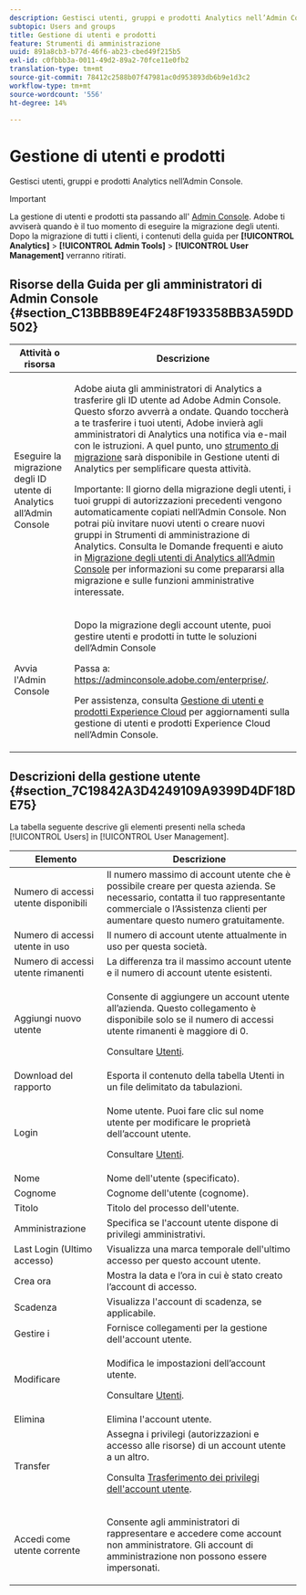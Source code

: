 ```yaml
---
description: Gestisci utenti, gruppi e prodotti Analytics nell’Admin Console.
subtopic: Users and groups
title: Gestione di utenti e prodotti
feature: Strumenti di amministrazione
uuid: 891a8cb3-b77d-46f6-ab23-cbed49f215b5
exl-id: c0fbbb3a-0011-49d2-89a2-70fce11e0fb2
translation-type: tm+mt
source-git-commit: 78412c2588b07f47981ac0d953893db6b9e1d3c2
workflow-type: tm+mt
source-wordcount: '556'
ht-degree: 14%

---
```


# Gestione di utenti e prodotti

Gestisci utenti, gruppi e prodotti Analytics nell’Admin Console.

>[!IMPORTANT]
>
>La gestione di utenti e prodotti sta passando all&#39; [Admin Console](https://helpx.adobe.com/it/enterprise/using/admin-console.html). Adobe ti avviserà quando è il tuo momento di eseguire la migrazione degli utenti. Dopo la migrazione di tutti i clienti, i contenuti della guida per **[!UICONTROL Analytics]** > **[!UICONTROL Admin Tools]** > **[!UICONTROL User Management]** verranno ritirati.

## Risorse della Guida per gli amministratori di Admin Console {#section_C13BBB89E4F248F193358BB3A59DD502}

<table id="table_9263797773A749628E12BB3C1EBE620B"> 
 <thead> 
  <tr> 
   <th colname="col1" class="entry"> Attività o risorsa </th> 
   <th colname="col2" class="entry"> Descrizione </th> 
  </tr>
 </thead>
 <tbody> 
  <tr> 
   <td colname="col1"> <p>Eseguire la migrazione degli ID utente di Analytics all’Admin Console </p> </td> 
   <td colname="col2"> <p> Adobe aiuta gli amministratori di Analytics a trasferire gli ID utente ad Adobe Admin Console. Questo sforzo avverrà a ondate. Quando toccherà a te trasferire i tuoi utenti, Adobe invierà agli amministratori di Analytics una notifica via e-mail con le istruzioni. A quel punto, uno <a href="https://docs.adobe.com/content/help/it-IT/analytics/admin/user-product-management/user-management/migrate-users/c-migration-tool.html"> strumento di migrazione</a> sarà disponibile in Gestione utenti di Analytics per semplificare questa attività. </p> <p>Importante: Il giorno della migrazione degli utenti, i tuoi gruppi di autorizzazioni precedenti vengono automaticamente copiati nell’Admin Console. Non potrai più invitare nuovi utenti o creare nuovi gruppi in Strumenti di amministrazione di Analytics. Consulta le Domande frequenti e aiuto in <a href="https://docs.adobe.com/content/help/en/analytics/admin/user-product-management/user-management/migrate-users/c-migration-tool.html"> Migrazione degli utenti di Analytics all’Admin Console</a> per informazioni su come prepararsi alla migrazione e sulle funzioni amministrative interessate. </p> </td> 
  </tr> 
  <tr> 
   <td colname="col1"> <p>Avvia l'Admin Console </p> </td> 
   <td colname="col2"> <p>Dopo la migrazione degli account utente, puoi gestire utenti e prodotti in tutte le soluzioni dell’Admin Console </p> <p>Passa a: <a href="https://adminconsole.adobe.com/enterprise/#"> https://adminconsole.adobe.com/enterprise/</a>. </p> <p>Per assistenza, consulta <a href="https://docs.adobe.com/content/help/it-IT/core-services/interface/manage-users-and-products/admin-getting-started.html"> Gestione di utenti e prodotti Experience Cloud</a> per aggiornamenti sulla gestione di utenti e prodotti Experience Cloud nell’Admin Console. </p> </td> 
  </tr> 
 </tbody> 
</table>

## Descrizioni della gestione utente {#section_7C19842A3D4249109A9399D4DF18DE75}

La tabella seguente descrive gli elementi presenti nella scheda [!UICONTROL Users] in [!UICONTROL User Management].

<table id="table_6F81D1095EB945D8995FF971B65BA52A"> 
 <thead> 
  <tr> 
   <th colname="col1" class="entry"> Elemento </th> 
   <th colname="col2" class="entry"> Descrizione </th> 
  </tr> 
 </thead>
 <tbody> 
  <tr> 
   <td colname="col1"> <span class="wintitle"> Numero di accessi utente disponibili</span> </td> 
   <td colname="col2"> Il numero massimo di account utente che è possibile creare per questa azienda. Se necessario, contatta il tuo rappresentante commerciale o l’Assistenza clienti per aumentare questo numero gratuitamente. </td> 
  </tr> 
  <tr> 
   <td colname="col1"> <span class="wintitle"> Numero di accessi utente in uso</span> </td> 
   <td colname="col2"> Il numero di account utente attualmente in uso per questa società. </td> 
  </tr> 
  <tr> 
   <td colname="col1"> <span class="wintitle"> Numero di accessi utente rimanenti</span> </td> 
   <td colname="col2"> La differenza tra il massimo account utente e il numero di account utente esistenti. </td> 
  </tr> 
  <tr> 
   <td colname="col1"> <span class="wintitle"> Aggiungi nuovo utente</span> </td> 
   <td colname="col2"> <p>Consente di aggiungere un account utente all’azienda. Questo collegamento è disponibile solo se il numero di accessi utente rimanenti è maggiore di 0. </p> <p>Consultare <a href="/help/admin/user-management2/c-user-management/users.md"> Utenti</a>. </p> </td> 
  </tr> 
  <tr> 
   <td colname="col1"> <span class="wintitle"> Download del rapporto</span> </td> 
   <td colname="col2">Esporta il contenuto della tabella <span class="wintitle"> Utenti</span> in un file delimitato da tabulazioni. </td> 
  </tr> 
  <tr> 
   <td colname="col1"> <span class="wintitle"> Login</span> </td> 
   <td colname="col2"> <p>Nome utente. Puoi fare clic sul nome utente per modificare le proprietà dell’account utente. </p> <p>Consultare <a href="/help/admin/user-management2/c-user-management/users.md"> Utenti</a>. </p> </td> 
  </tr> 
  <tr> 
   <td colname="col1"> <span class="wintitle"> Nome</span> </td> 
   <td colname="col2"> Nome dell'utente (specificato). </td> 
  </tr> 
  <tr> 
   <td colname="col1"> <span class="wintitle"> Cognome</span> </td> 
   <td colname="col2"> Cognome dell'utente (cognome). </td> 
  </tr> 
  <tr> 
   <td colname="col1"> <span class="wintitle"> Titolo</span> </td> 
   <td colname="col2"> Titolo del processo dell'utente. </td> 
  </tr> 
  <tr> 
   <td colname="col1"> <span class="wintitle"> Amministrazione</span> </td> 
   <td colname="col2"> Specifica se l'account utente dispone di privilegi amministrativi. </td> 
  </tr> 
  <tr> 
   <td colname="col1"> <span class="wintitle">Last Login (Ultimo accesso)</span> </td> 
   <td colname="col2"> Visualizza una marca temporale dell'ultimo accesso per questo account utente. </td> 
  </tr> 
  <tr> 
   <td colname="col1"><span class="wintitle"> Crea ora</span> </td> 
   <td colname="col2"> Mostra la data e l’ora in cui è stato creato l’account di accesso. </td> 
  </tr> 
  <tr> 
   <td colname="col1"> <span class="wintitle"> Scadenza</span> </td> 
   <td colname="col2"> Visualizza l'account di scadenza, se applicabile. </td> 
  </tr> 
  <tr> 
   <td colname="col1"> <span class="wintitle">Gestire i  </span> </td> 
   <td colname="col2"> Fornisce collegamenti per la gestione dell'account utente. </td> 
  </tr> 
  <tr> 
   <td colname="col1"> <span class="wintitle"> Modificare</span> </td> 
   <td colname="col2"> <p>Modifica le impostazioni dell’account utente. </p> <p>Consultare <a href="/help/admin/user-management2/c-user-management/users.md"> Utenti</a>. </p> </td> 
  </tr> 
  <tr> 
   <td colname="col1"> <span class="wintitle"> Elimina</span> </td> 
   <td colname="col2"> Elimina l'account utente. </td> 
  </tr> 
  <tr> 
   <td colname="col1"> <span class="wintitle"> Transfer</span> </td> 
   <td colname="col2">Assegna i privilegi (autorizzazioni e accesso alle risorse) di un account utente a un altro. <p>Consulta <a href="/help/admin/user-management2/c-user-management/t-transfer-user-accout-privileges.md"> Trasferimento dei privilegi dell'account utente</a>. </p> </td> 
  </tr> 
  <tr> 
   <td colname="col1"><span class="wintitle"> Accedi come utente corrente</span> </td> 
   <td colname="col2"> <p>Consente agli amministratori di rappresentare e accedere come account non amministratore. Gli account di amministrazione non possono essere impersonati. </p> </td> 
  </tr> 
 </tbody> 
</table>
